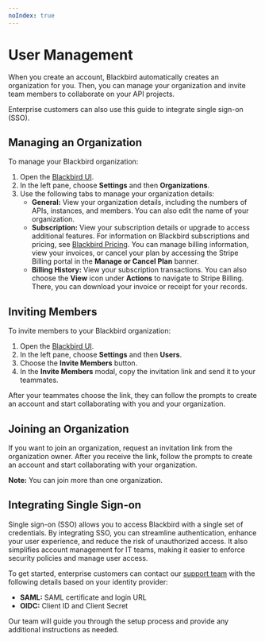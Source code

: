 ```yaml
---
noIndex: true
---
```


# User Management

When you create an account, Blackbird automatically creates an organization for you. Then, you can manage your organization and invite team members to collaborate on your API projects.

Enterprise customers can also use this guide to integrate single sign-on (SSO).

## Managing an Organization

To manage your Blackbird organization:

1. Open the [Blackbird UI](https://blackbird.a8r.io/dashboard).
2. In the left pane, choose **Settings** and then **Organizations**.
3. Use the following tabs to manage your organization details:
   * **General:** View your organization details, including the numbers of APIs, instances, and members. You can also edit the name of your organization.
   * **Subscription:** View your subscription details or upgrade to access additional features. For information on Blackbird subscriptions and pricing, see [Blackbird Pricing](https://www.getambassador.io/blackbird-pricing). You can manage billing information, view your invoices, or cancel your plan by accessing the Stripe Billing portal in the **Manage or Cancel Plan** banner.
   * **Billing History:** View your subscription transactions. You can also choose the **View** icon under **Actions** to navigate to Stripe Billing. There, you can download your invoice or receipt for your records.

## Inviting Members

To invite members to your Blackbird organization:

1. Open the [Blackbird UI](https://blackbird.a8r.io/dashboard).
2. In the left pane, choose **Settings** and then **Users**.
3. Choose the **Invite Members** button.
4. In the **Invite Members** modal, copy the invitation link and send it to your teammates.

After your teammates choose the link, they can follow the prompts to create an account and start collaborating with you and your organization.

## Joining an Organization

If you want to join an organization, request an invitation link from the organization owner. After you receive the link, follow the prompts to create an account and start collaborating with your organization.

**Note:** You can join more than one organization.

## Integrating Single Sign-on

Single sign-on (SSO) allows you to access Blackbird with a single set of credentials. By integrating SSO, you can streamline authentication, enhance your user experience, and reduce the risk of unauthorized access. It also simplifies account management for IT teams, making it easier to enforce security policies and manage user access.

To get started, enterprise customers can contact our [support team](mailto:support@datawire.io) with the following details based on your identity provider:

* **SAML:** SAML certificate and login URL
* **OIDC:** Client ID and Client Secret

Our team will guide you through the setup process and provide any additional instructions as needed.

